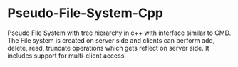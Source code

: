 # Pseudo-File-System-Cpp
Pseudo File System with tree hierarchy in c++ with interface similar to CMD. The File system is created on server side and clients can perform add, delete, read, truncate operations which gets reflect on server side. It includes support for multi-client access.
